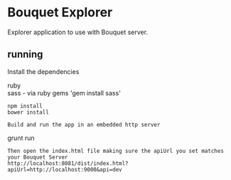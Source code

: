 Bouquet Explorer
================

Explorer application to use with Bouquet server.  

## running

Install the dependencies  

ruby  
sass - via ruby gems 'gem install sass'

```
npm install
bower install 

Build and run the app in an embedded http server  
```
grunt run
```
Then open the index.html file making sure the apiUrl you set matches your Bouquet Server  
http://localhost:8081/dist/index.html?apiUrl=http://localhost:9000&api=dev
